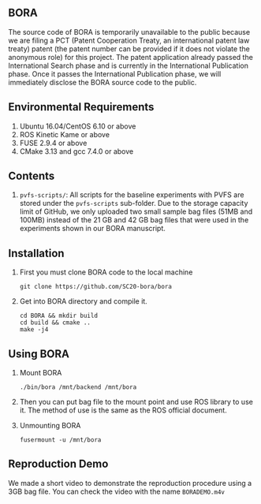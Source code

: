 ## BORA

The source code of BORA is temporarily unavailable to the public because we are filing a PCT (Patent Cooperation Treaty, an international patent law treaty) patent (the patent number can be provided if it does not violate the anonymous role) for this project. The patent application already passed the International Search phase and is currently in the International Publication phase. Once it passes the International Publication phase, we will immediately disclose the BORA source code to the public.

## Environmental Requirements

1. Ubuntu 16.04/CentOS 6.10 or above
2. ROS Kinetic Kame or above
3. FUSE 2.9.4 or above
4. CMake 3.13 and gcc 7.4.0 or above

## Contents

1. `pvfs-scripts/`: All scripts for the baseline experiments with PVFS are stored under the `pvfs-scripts` sub-folder. Due to the storage capacity limit of GitHub, we only uploaded two small sample bag files (51MB and 100MB) instead of the 21 GB and 42 GB bag files that were used in the experiments shown in our BORA manuscript.

## Installation

1. First you must clone BORA code to the local machine

   ```shell
   git clone https://github.com/SC20-bora/bora
   ```

2. Get into BORA directory and compile it.

   ```shell
   cd BORA && mkdir build 
   cd build && cmake ..
   make -j4
   ```

## Using BORA

1. Mount BORA

   ```shell
   ./bin/bora /mnt/backend /mnt/bora
   ```

2. Then you can put bag file to the mount point and use ROS library to use it. The method of use is the same as the ROS official document.

3. Unmounting BORA

   ```shell
   fusermount -u /mnt/bora
   ```

## Reproduction Demo

We made a short video to demonstrate the reproduction procedure using a 3GB bag file. You can check the video with the name `BORADEMO.m4v`
